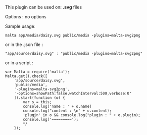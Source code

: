 This plugin can be used on: **.svg** files

Options : no options  

Sample usage:  

    malta app/media/daisy.svg public/media -plugins=malta-svg2png

or in the .json file :

    "app/source/daisy.svg" : "public/media -plugins=malta-svg2png"

or in a script : 

    var Malta = require('malta');
    Malta.get().check([
        'app/source/daisy.svg',
        'public/media',
        '-plugins=malta-svg2png',
        '-options=showPath:false,watchInterval:500,verbose:0'
        ]).start(function (o) {
            var s = this;
            console.log('name : ' + o.name)
            console.log("content : \n" + o.content);
            'plugin' in o && console.log("plugin : " + o.plugin);
            console.log('=========');
            */
        });
